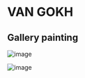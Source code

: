 # VAN GOKH
## Gallery painting 
![image](https://github.com/salihabrik/VAN-GOKH/assets/125161506/6ecf1a92-d97f-4e48-9a65-74434911eb02)
<br/>

![image](https://github.com/salihabrik/VAN-GOKH/assets/125161506/ee7a016e-5e8f-40bd-81e5-d9d38857b40e)
